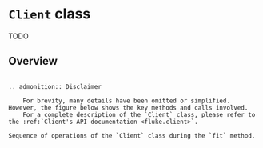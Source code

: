 # ``Client`` class

TODO

## Overview




```{eval-rst}

.. admonition:: Disclaimer
    
    For brevity, many details have been omitted or simplified. However, the figure below shows the key methods and calls involved.
    For a complete description of the `Client` class, please refer to the :ref:`Client's API documentation <fluke.client>`.

```


```{figure} ../_static/imgs/client_fit_sequence.png
Sequence of operations of the `Client` class during the `fit` method. 
```